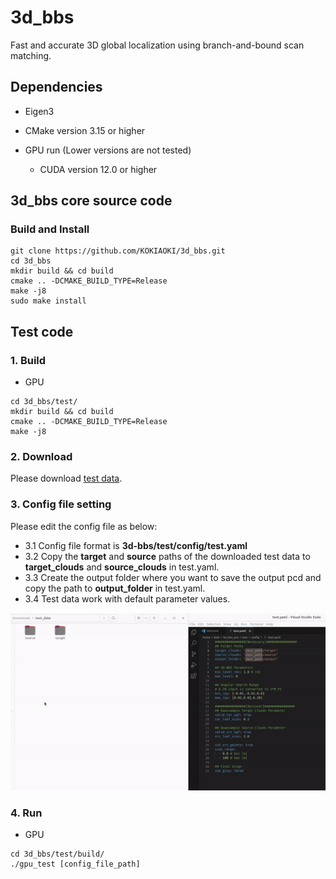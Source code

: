 # 3d_bbs
Fast and accurate 3D global localization using branch-and-bound scan matching.

## Dependencies
- Eigen3
- CMake version 3.15 or higher

- GPU run (Lower versions are not tested)
  - CUDA version 12.0 or higher

## 3d_bbs core source code
### Build and Install
```
git clone https://github.com/KOKIAOKI/3d_bbs.git
cd 3d_bbs
mkdir build && cd build
cmake .. -DCMAKE_BUILD_TYPE=Release
make -j8
sudo make install
```

## Test code
### 1. Build
- GPU
```
cd 3d_bbs/test/
mkdir build && cd build
cmake .. -DCMAKE_BUILD_TYPE=Release
make -j8
```

### 2. Download
Please download [test data](https://drive.google.com/file/d/1JfdQjQ3-4qOmHtvYq8UafBCmbz45-F4Z/view?usp=drive_link).

### 3. Config file setting
Please edit the config file as below:
- 3.1 Config file format is **3d-bbs/test/config/test.yaml**
- 3.2 Copy the **target** and **source** paths of the downloaded test data to **target_clouds** and **source_clouds** in test.yaml.
- 3.3 Create the output folder where you want to save the output pcd and copy the path to **output_folder** in test.yaml.
- 3.4 Test data work with default parameter values.

![Alt text](figs/config_setting.gif)

### 4. Run
- GPU
```
cd 3d_bbs/test/build/
./gpu_test [config_file_path]
```

